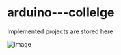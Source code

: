 # arduino---collelge
Implemented projects are stored here



![image](https://github.com/user-attachments/assets/540cb927-2af3-4580-a753-d9fad2c276ab)

